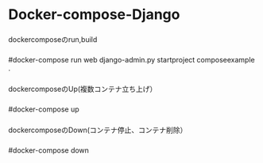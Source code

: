 # Docker-compose-Django
###
dockercomposeのrun,build
###
#docker-compose run web django-admin.py startproject composeexample .

###
dockercomposeのUp(複数コンテナ立ち上げ）
###
#docker-compose up
###
dockercomposeのDown(コンテナ停止、コンテナ削除）
###
#docker-compose down 
